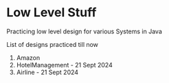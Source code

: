 # Low Level Stuff

Practicing low level design for various Systems in Java

List of designs practiced till now

1. Amazon
2. HotelManagement - 21 Sept 2024
3. Airline - 21 Sept 2024